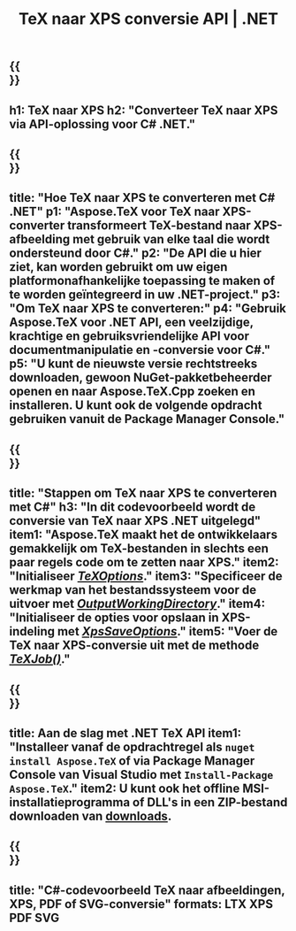 ﻿---
translation: true
template: /_templates/_conversion-child-net.md
title: TeX naar XPS conversie API | .NET
description: TeX naar XPS conversie functionaliteit. Integreer deze on-premise .NET-bibliotheek in uw project of gebruik platformonafhankelijke applicaties om TeX naar XPS te converteren.
keywords: tex naar xps api net, tex2xps integratie c#
url: /net/conversion/tex-to-xps/
family: tex
platformtag: net
feature: conversion
informat: TEX
outformat: XPS
otherformats: BMP PNG JPEG TIFF SVG PDF
---


{{<section banner>}}
---
h1: TeX naar XPS
h2: "Converteer TeX naar XPS via API-oplossing voor C# .NET."
---

{{<section overview>}}
---
title: "Hoe TeX naar XPS te converteren met C# .NET"
p1: "Aspose.TeX voor TeX naar XPS-converter transformeert TeX-bestand naar XPS-afbeelding met gebruik van elke taal die wordt ondersteund door C#."
p2: "De API die u hier ziet, kan worden gebruikt om uw eigen platformonafhankelijke toepassing te maken of te worden geïntegreerd in uw .NET-project."
p3: "Om TeX naar XPS te converteren:"
p4: "Gebruik Aspose.TeX voor .NET API, een veelzijdige, krachtige en gebruiksvriendelijke API voor documentmanipulatie en -conversie voor C#."
p5: "U kunt de nieuwste versie rechtstreeks downloaden, gewoon NuGet-pakketbeheerder openen en naar Aspose.TeX.Cpp zoeken en installeren. U kunt ook de volgende opdracht gebruiken vanuit de Package Manager Console."
---

{{<section feature1>}}
---
title: "Stappen om TeX naar XPS te converteren met C#"
h3: "In dit codevoorbeeld wordt de conversie van TeX naar XPS .NET uitgelegd"
item1: "Aspose.TeX maakt het de ontwikkelaars gemakkelijk om TeX-bestanden in slechts een paar regels code om te zetten naar XPS."
item2: "Initialiseer [*TeXOptions*](https://reference.aspose.com/tex/net/aspose.tex/texoptions/)."
item3: "Specificeer de werkmap van het bestandssysteem voor de uitvoer met [*OutputWorkingDirectory*](https://reference.aspose.com/tex/net/aspose.tex/texoptions/outputworkingdirectory/)."
item4: "Initialiseer de opties voor opslaan in XPS-indeling met [*XpsSaveOptions*](https://reference.aspose.com/tex/net/aspose.tex.presentation.image/xpssaveoptions/)."
item5: "Voer de TeX naar XPS-conversie uit met de methode [*TeXJob()*](https://reference.aspose.com/tex/net/aspose.tex/texjob/)."
---

{{<section feature2>}}
---
title: Aan de slag met .NET TeX API
item1: "Installeer vanaf de opdrachtregel als ```nuget install Aspose.TeX``` of via Package Manager Console van Visual Studio met ```Install-Package Aspose.TeX```."
item2: U kunt ook het offline MSI-installatieprogramma of DLL's in een ZIP-bestand downloaden van [downloads](https://releases.aspose.com/tex/net).
---

{{<section widget>}}
---
title: "C#-codevoorbeeld TeX naar afbeeldingen, XPS, PDF of SVG-conversie"
formats: LTX XPS PDF SVG
---